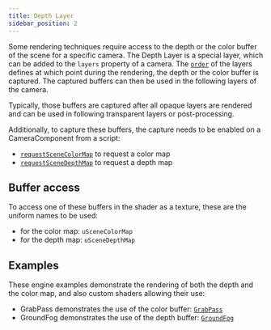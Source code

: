 ```yaml
---
title: Depth Layer
sidebar_position: 2
---
```


Some rendering techniques require access to the depth or the color buffer of the scene for a specific camera. The Depth Layer is a special layer, which can be added to the `layers` property of a camera. The [`order`][4] of the layers defines at which point during the rendering, the depth or the color buffer is captured. The captured buffers can then be used in the following layers of the camera.

Typically, those buffers are captured after all opaque layers are rendered and can be used in following transparent layers or post-processing.

Additionally, to capture these buffers, the capture needs to be enabled on a CameraComponent from a script:

- [```requestSceneColorMap```][0] to request a color map
- [```requestSceneDepthMap```][1] to request a depth map

## Buffer access

To access one of these buffers in the shader as a texture, these are the uniform names to be used:

- for the color map: `uSceneColorMap`
- for the depth map: `uSceneDepthMap`

## Examples

These engine examples demonstrate the rendering of both the depth and the color map, and also custom shaders allowing their use:

- GrabPass demonstrates the use of the color buffer: [`GrabPass`][2]
- GroundFog demonstrates the use of the depth buffer: [`GroundFog`][3]

[0]: /api/pc.CameraComponent.html#requestSceneColorMap
[1]: /api/pc.CameraComponent.html#requestSceneDepthMap
[2]: https://playcanvas.github.io/#/graphics/grab-pass
[3]: https://playcanvas.github.io/#/graphics/ground-fog
[4]: /user-manual/graphics/layers/#choosing-the-layer-order
